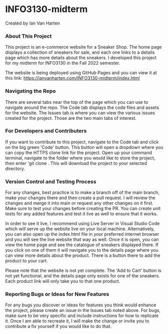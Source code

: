 # INFO3130-midterm
Created by Ian Van Harten

### About This Project
This project is an e-commerce website for a Sneaker Shop. The home page displays a collection of sneakers for sale, and each one links to a details page which has more details about the sneakers. I developed this project for my midterm for INFO3130 in the Fall 2022 semester.

The website is being deployed using GitHub Pages and you can view it at this link: https://ianvanharten.com/INFO3130-midterm/index.html

### Navigating the Repo
There are several tabs near the top of the page which you can use to navigate around the repo. The Code tab displays the code files and assets for the website. The Issues tab is where you can view the various issues created for the project. Those are the two main tabs of interest.

### For Developers and Contributers
If you want to contribute to this project, navigate to the Code tab and click on the big green 'Code' button. This button will open a dropdown where you can copy the HTTPS clone link for the project. Open up your command terminal, navigate to the folder where you would like to store the project, then enter 'git clone <HTTPS-link>. This will download the project to your selected directory. 

### Version Control and Testing Process
For any changes, best practice is to make a branch off of the main branch, make your changes there and then create a pull request. I will review the changes and merge it into main or request any other changes on it first. Make sure to test your changes before creating the PR. You can create unit tests for any added features and test it live as well to ensure that it works.

In order to see it live, I recommend using Live Server in Visual Studio Code which will serve up the website live on your local machine. Alternatively, you can also open up the index.html file in your preferred internet browser and you will see the live website that way as well. Once it is open, you can view the home page and see the catalogue of sneakers displayed there. If you click on one of them it will navigate you to the details page where you can view more details about the product. There is a button there to add the product to your cart.

Please note that the website is not yet complete. The 'Add to Cart' button is not yet functional, and the details page only exists for one of the sneakers. Each product link will only take you to that one product. 

### Reporting Bugs or Ideas for New Features

For any bugs you discover or ideas for features you think would enhance the project, please create an issue in the Issues tab noted above. For bugs, make sure to be very specific and include instructions for how to replicate it. Once I am able to recreate it, I will make the change or invite you to contribute a fix yourself if you would like to do that.
